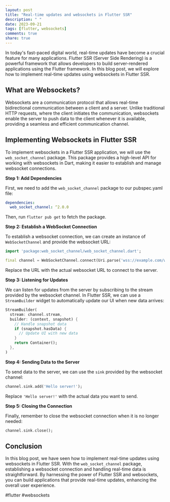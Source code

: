 ```yaml
---
layout: post
title: "Real-time updates and websockets in Flutter SSR"
description: " "
date: 2023-09-21
tags: [flutter, websockets]
comments: true
share: true
---
```


In today's fast-paced digital world, real-time updates have become a crucial feature for many applications. Flutter SSR (Server Side Rendering) is a powerful framework that allows developers to build server-rendered applications using the Flutter framework. In this blog post, we will explore how to implement real-time updates using websockets in Flutter SSR.

## What are Websockets?

Websockets are a communication protocol that allows real-time bidirectional communication between a client and a server. Unlike traditional HTTP requests, where the client initiates the communication, websockets enable the server to push data to the client whenever it is available, providing a seamless and efficient communication channel.

## Implementing Websockets in Flutter SSR

To implement websockets in a Flutter SSR application, we will use the `web_socket_channel` package. This package provides a high-level API for working with websockets in Dart, making it easier to establish and manage websocket connections.

**Step 1: Add Dependencies**

First, we need to add the `web_socket_channel` package to our pubspec.yaml file:

```yaml
dependencies:
  web_socket_channel: ^2.0.0
```

Then, run `flutter pub get` to fetch the package.

**Step 2: Establish a WebSocket Connection**

To establish a websocket connection, we can create an instance of `WebSocketChannel` and provide the websocket URL:

```dart
import 'package:web_socket_channel/web_socket_channel.dart';

final channel = WebSocketChannel.connect(Uri.parse('wss://example.com/ws'));
```

Replace the URL with the actual websocket URL to connect to the server.

**Step 3: Listening for Updates**

We can listen for updates from the server by subscribing to the stream provided by the websocket channel. In Flutter SSR, we can use a `StreamBuilder` widget to automatically update our UI when new data arrives:

```dart
StreamBuilder(
  stream: channel.stream,
  builder: (context, snapshot) {
    // Handle snapshot data
    if (snapshot.hasData) {
      // Update UI with new data
    }
    return Container();
  },
)
```

**Step 4: Sending Data to the Server**

To send data to the server, we can use the `sink` provided by the websocket channel:

```dart
channel.sink.add('Hello server!');
```

Replace `'Hello server!'` with the actual data you want to send.

**Step 5: Closing the Connection**

Finally, remember to close the websocket connection when it is no longer needed:

```dart
channel.sink.close();
```

## Conclusion

In this blog post, we have seen how to implement real-time updates using websockets in Flutter SSR. With the `web_socket_channel` package, establishing a websocket connection and handling real-time data is straightforward. By harnessing the power of Flutter SSR and websockets, you can build applications that provide real-time updates, enhancing the overall user experience.

#flutter #websockets